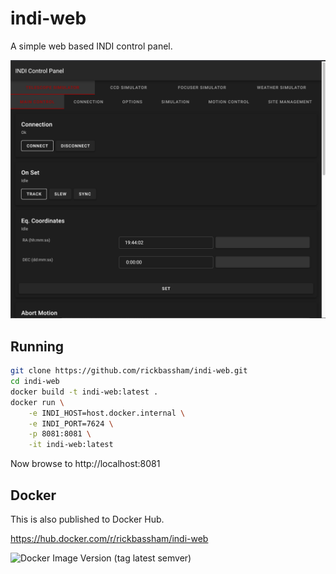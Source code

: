 # indi-web

A simple web based INDI control panel.

![INDI Control Panel](doc/screenshot.png "INDI Control Panel")

## Running

```bash
git clone https://github.com/rickbassham/indi-web.git
cd indi-web
docker build -t indi-web:latest .
docker run \
    -e INDI_HOST=host.docker.internal \
    -e INDI_PORT=7624 \
    -p 8081:8081 \
    -it indi-web:latest
```

Now browse to http://localhost:8081

## Docker

This is also published to Docker Hub.

https://hub.docker.com/r/rickbassham/indi-web

![Docker Image Version (tag latest semver)](https://img.shields.io/docker/v/rickbassham/indi-web/latest)
